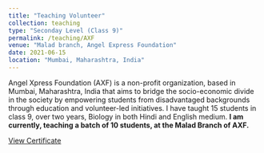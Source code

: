 ```yaml
---
title: "Teaching Volunteer"
collection: teaching
type: "Seconday Level (Class 9)"
permalink: /teaching/AXF
venue: "Malad branch, Angel Express Foundation"
date: 2021-06-15
location: "Mumbai, Maharashtra, India"
---
```


Angel Xpress Foundation (AXF) is a non-profit organization, based in Mumbai, Maharashtra, India that aims to bridge the socio-economic divide in the society by empowering students from disadvantaged backgrounds through education and volunteer-led initiatives. I have taught 15 students in class 9, over two years, Biology in both Hindi and English medium. **I am currently, teaching a batch of 10 students, at the Malad Branch of AXF.**

[View Certificate](http://www.rnsahoo96.github.io/files/AXF_certificate.pdf)
